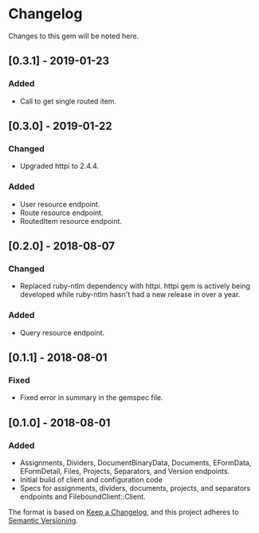 # Changelog


Changes to this gem will be noted here.

## [0.3.1] - 2019-01-23

### Added
- Call to get single routed item.

## [0.3.0] - 2019-01-22

### Changed

- Upgraded httpi to 2.4.4.

### Added
- User resource endpoint.
- Route resource endpoint.
- RoutedItem resource endpoint.

## [0.2.0] - 2018-08-07
### Changed
- Replaced ruby-ntlm dependency with httpi.  httpi gem is actively being developed while ruby-ntlm hasn't had a new
  release in over a year.

### Added
- Query resource endpoint.

## [0.1.1] - 2018-08-01
### Fixed
- Fixed error in summary in the gemspec file.

## [0.1.0] - 2018-08-01
### Added
- Assignments, Dividers, DocumentBinaryData, Documents, EFormData, EFormDetail, Files, Projects, Separators, and Version
  endpoints.
- Initial build of client and configuration code
- Specs for assignments, dividers, documents, projects, and separators endpoints and FileboundClient::Client.

The format is based on [Keep a Changelog](https://keepachangelog.com/en/1.0.0/),
and this project adheres to [Semantic Versioning](https://semver.org/spec/v2.0.0.html).